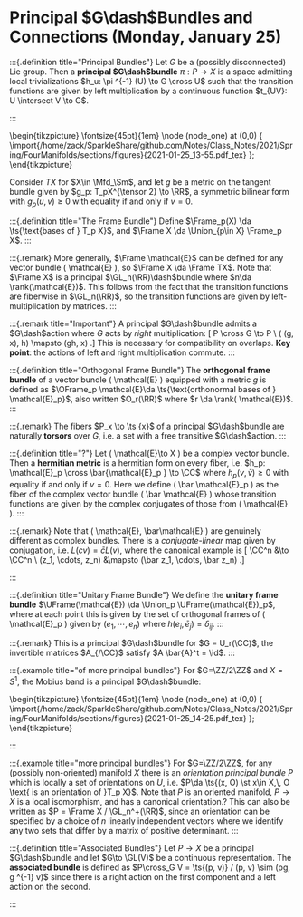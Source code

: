 # Principal $G\dash$Bundles and Connections (Monday, January 25)



:::{.definition title="Principal Bundles"}
Let $G$ be a (possibly disconnected) Lie group.
Then a **principal $G\dash$bundle** $\pi:P\to X$ is a space admitting local trivializations $h_u: \pi ^{-1} (U) \to G \cross U$ such that the transition functions are given by left multiplication by a continuous function $t_{UV}: U \intersect V \to G$.

:::

\begin{tikzpicture}
\fontsize{45pt}{1em} 
\node (node_one) at (0,0) { \import{/home/zack/SparkleShare/github.com/Notes/Class_Notes/2021/Spring/FourManifolds/sections/figures}{2021-01-25_13-55.pdf_tex} };
\end{tikzpicture}

Consider $TX$ for $X\in \Mfd_\Sm$, and let $g$ be a metric on the tangent bundle given by $g_p: T_pX^{\tensor 2} \to \RR$, a symmetric bilinear form with $g_p(u, v) \geq 0$ with equality if and only if $v=0$.


:::{.definition title="The Frame Bundle"}
Define $\Frame_p(X) \da \ts{\text{bases of } T_p X}$, and $\Frame X \da \Union_{p\in X} \Frame_p X$.
:::


:::{.remark}
More generally, $\Frame \mathcal{E}$ can be defined for any vector bundle \( \mathcal{E} \), so $\Frame X \da \Frame TX$.
Note that $\Frame X$ is a principal $\GL_n(\RR)\dash$bundle where $n\da \rank(\mathcal{E})$.
This follows from the fact that the transition functions are fiberwise in $\GL_n(\RR)$, so the transition functions are given by left-multiplication by matrices.
:::


:::{.remark title="Important"}
A principal $G\dash$bundle admits a $G\dash$action where $G$ acts by *right* multiplication:
\[
P \cross G \to P \\
( (g, x), h) \mapsto (gh, x)
.\]
This is necessary for compatibility on overlaps.
**Key point**: the actions of left and right multiplication commute.
:::


:::{.definition title="Orthogonal Frame Bundle"}
The **orthogonal frame bundle** of a vector bundle \( \mathcal{E}  \) equipped with a metric $g$ is defined as $\OFrame_p \mathcal{E}\da \ts{\text{orthonormal bases of } \mathcal{E}_p}$, also written $O_r(\RR)$ where $r \da \rank( \mathcal{E})$. 
:::


:::{.remark}
The fibers $P_x \to \ts {x}$ of a principal $G\dash$bundle are naturally **torsors** over $G$, i.e. a set with a free transitive $G\dash$action.
:::


:::{.definition title="?"}
Let \( \mathcal{E}\to X  \) be a complex vector bundle.
Then a **hermitian metric** is a hermitian form on every fiber, i.e. $h_p: \mathcal{E}_p \cross \bar{\mathcal{E}_p } \to \CC$ where $h_p(v, \bar v) \geq 0$ with equality if and only if $v=0$.
Here we define \( \bar \mathcal{E}_p  \) as the fiber of the complex vector bundle \( \bar \mathcal{E}  \) whose transition functions are given by the complex conjugates of those from \( \mathcal{E}  \).
:::


:::{.remark}
Note that \( \mathcal{E}, \bar\mathcal{E}   \) are genuinely different as complex bundles.
There is a *conjugate-linear* map given by conjugation, i.e. $L(cv) = \bar c L(v)$, where the canonical example is 
\[
\CC^n &\to \CC^n \\
(z_1, \cdots, z_n) &\mapsto (\bar z_1, \cdots, \bar z_n)
.\]

:::


:::{.definition title="Unitary Frame Bundle"}
We define the **unitary frame bundle** $\UFrame(\mathcal{E}) \da \Union_p \UFrame(\mathcal{E})_p$, where at each point this is given by the set of orthogonal frames of \( \mathcal{E}_p  \) given by $(e_1, \cdots, e_n)$ where $h(e_i , \bar e_j) = \delta_{ij}$.
:::


:::{.remark}
This is a principal $G\dash$bundle for $G = U_r(\CC)$, the invertible matrices $A_{/\CC}$ satisfy $A \bar{A}^t = \id$.
:::


:::{.example title="of more principal bundles"}
For $G=\ZZ/2\ZZ$ and $X= S^1$, the Mobius band is a principal $G\dash$bundle:

\begin{tikzpicture}
\fontsize{45pt}{1em} 
\node (node_one) at (0,0) { \import{/home/zack/SparkleShare/github.com/Notes/Class_Notes/2021/Spring/FourManifolds/sections/figures}{2021-01-25_14-25.pdf_tex} };
\end{tikzpicture}


:::


:::{.example title="more principal bundles"}
For $G=\ZZ/2\ZZ$, for any (possibly non-oriented) manifold $X$ there is an *orientation principal bundle* $P$ which is locally a set of orientations on $U$, i.e. $P\da \ts{(x, O) \st x\in X,\, O \text{ is an orientation of }T_p X}$.
Note that $P$ is an oriented manifold, $P\to X$ is a local isomorphism, and has a canonical orientation.?
This can also be written as $P = \Frame X / \GL_n^+(\RR)$, since an orientation can be specified by a choice of $n$ linearly independent vectors where we identify any two sets that differ by a matrix of positive determinant.
:::


:::{.definition title="Associated Bundles"}
Let $P\to X$ be a principal $G\dash$bundle and let $G\to \GL(V)$ be a continuous representation.
The **associated bundle** is defined as $P\cross_G V = \ts{(p, v)} / (p, v) \sim (pg, g ^{-1} v)$ since there is a right action on the first component and a left action on the second.

:::













